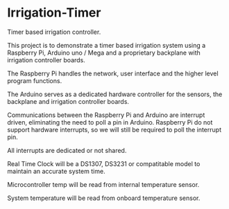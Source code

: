 # Irrigation-Timer
Timer based irrigation controller.

This project is to demonstrate a timer based irrigation system using a Raspberry Pi, Arduino uno / Mega and a proprietary backplane with irrigation controller boards.

The Raspberry Pi handles the network, user interface and the higher level program functions.

The Arduino serves as a dedicated hardware controller for the sensors, the backplane and irrigation controller boards.

Communications between the Raspberry Pi and Arduino are interrupt driven, eliminating the need to poll a pin in Arduino.  Raspberry Pi do not support hardware interrupts, so we will still be required to poll the interrupt pin.

All interrupts are dedicated or not shared.

Real Time Clock will be a DS1307, DS3231 or compatitable model to maintain an accurate system time.

Microcontroller temp will be read from internal temperature sensor.

System temperature will be read from onboard temperature sensor.

